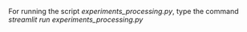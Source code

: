 

For running the script _experiments_processing.py_, type the command _streamlit run experiments_processing.py_
